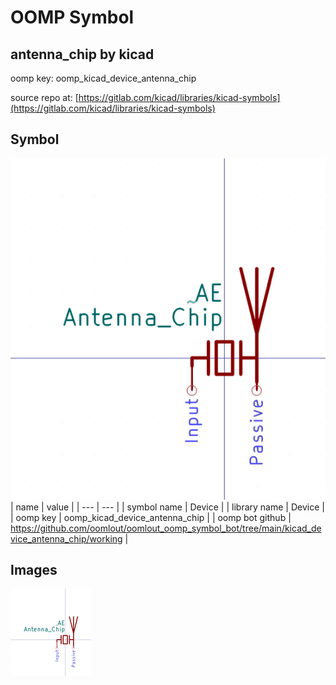 # OOMP Symbol  
## antenna_chip  by kicad  
  
oomp key: oomp_kicad_device_antenna_chip  
  
source repo at: [https://gitlab.com/kicad/libraries/kicad-symbols](https://gitlab.com/kicad/libraries/kicad-symbols)  
## Symbol  
  
[![working.png](working_600.png)](working.png)  
| name | value | 
| --- | --- | 
| symbol name | Device | 
| library name | Device | 
| oomp key | oomp_kicad_device_antenna_chip | 
| oomp bot github | https://github.com/oomlout/oomlout_oomp_symbol_bot/tree/main/kicad_device_antenna_chip/working | 
## Images  
  
[![working.png](working_140.png)](working.png)  
